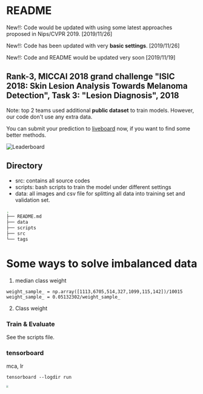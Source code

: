 # README

New!!: Code would be updated with using some latest  approaches proposed in Nips/CVPR 2019. [2019/11/26] 

New!!: Code has been updated with very **basic settings**. [2019/11/26]

New!!: Code and README would be updated very soon [2019/11/19]



## Rank-3, MICCAI 2018 grand challenge "ISIC 2018: Skin Lesion Analysis Towards Melanoma Detection", Task 3: "Lesion Diagnosis", 2018

Note:  top 2 teams used additional **public dataset** to train models. However, our code don't use any extra data. 

You can submit your prediction to [liveboard](https://challenge2018.isic-archive.com/leaderboards/) now, if you want to find some better methods.

![Leaderboard](/Users/lincolnzjx/Desktop/ISIC_2018_Classification/Leaderboard.png)

## Directory

* src: contains all source codes
* scripts: bash scripts to train the model under different settings
* data: all images and csv file for splitting all data into training set and validation set.

```bash
. 
├── README.md
├── data
├── scripts
├── src
└── tags
```

# Some ways to solve imbalanced data
1. median class weight
```
weight_sample_ = np.array([1113,6705,514,327,1099,115,142])/10015
weight_sample_ = 0.05132302/weight_sample_
```

2. Class weight

### Train & Evaluate

See the scripts file.

### tensorboard

mca, lr 

```
tensorboard --logdir run
```

<img src="/Users/lincolnzjx/Desktop/ISIC_2018_Classification/001.png" style="zoom:33%;" />